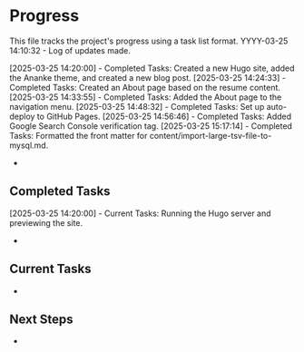 # Progress

This file tracks the project's progress using a task list format.
YYYY-03-25 14:10:32 - Log of updates made.

[2025-03-25 14:20:00] - Completed Tasks: Created a new Hugo site, added the Ananke theme, and created a new blog post.
[2025-03-25 14:24:33] - Completed Tasks: Created an About page based on the resume content.
[2025-03-25 14:33:55] - Completed Tasks: Added the About page to the navigation menu.
[2025-03-25 14:48:32] - Completed Tasks: Set up auto-deploy to GitHub Pages.
[2025-03-25 14:56:46] - Completed Tasks: Added Google Search Console verification tag.
[2025-03-25 15:17:14] - Completed Tasks: Formatted the front matter for content/import-large-tsv-file-to-mysql.md.






*

## Completed Tasks
[2025-03-25 14:20:00] - Current Tasks: Running the Hugo server and previewing the site.


*

## Current Tasks

*

## Next Steps

*